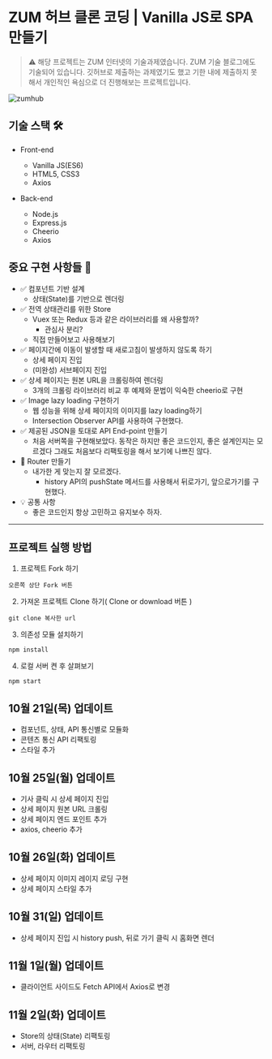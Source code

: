# ZUM 허브 클론 코딩 | Vanilla JS로 SPA 만들기

> ⚠️ 해당 프로젝트는 ZUM 인터넷의 기술과제였습니다. ZUM 기술 블로그에도 기술되어 있습니다. 깃허브로 제출하는 과제였기도 했고 기한 내에 제출하지 못해서 개인적인 욕심으로 더 진행해보는 프로젝트입니다.

![zumhub](https://user-images.githubusercontent.com/66554164/139859225-0468ea9a-b123-4432-8701-282761f9e10a.png)

## 기술 스택 🛠

- Front-end

  - Vanilla JS(ES6)
  - HTML5, CSS3
  - Axios

- Back-end
  - Node.js
  - Express.js
  - Cheerio
  - Axios

## 중요 구현 사항들 🧐

- ✅ 컴포넌트 기반 설계
  - 상태(State)를 기반으로 렌더링
- ✅ 전역 상태관리를 위한 Store
  - Vuex 또는 Redux 등과 같은 라이브러리를 왜 사용할까?
    - 관심사 분리?
  - 직접 만들어보고 사용해보기
- ✅ 페이지간에 이동이 발생할 때 새로고침이 발생하지 않도록 하기
  - 상세 페이지 진입
  - (미완성) 서브페이지 진입
- ✅ 상세 페이지는 원본 URL을 크롤링하여 렌더링
  - 3개의 크롤링 라이브러리 비교 후 예제와 문법이 익숙한 cheerio로 구현
- ✅ Image lazy loading 구현하기
  - 웹 성능을 위해 상세 페이지의 이미지를 lazy loading하기
  - Intersection Observer API를 사용하여 구현했다.
- ✅ 제공된 JSON을 토대로 API End-point 만들기
  - 처음 서버쪽을 구현해보았다. 동작은 하지만 좋은 코드인지, 좋은 설계인지는 모르겠다 그래도 처음보다 리팩토링을 해서 보기에 나쁘진 않다.
- 🔼 Router 만들기
  - 내가한 게 맞는지 잘 모르겠다.
    - history API의 pushState 메서드를 사용해서 뒤로가기, 앞으로가기를 구현했다.
- 💡 공통 사항
  - 좋은 코드인지 항상 고민하고 유지보수 하자.

---

## 프로젝트 실행 방법

1. 프로젝트 Fork 하기

```
오른쪽 상단 Fork 버튼
```

2. 가져온 프로젝트 Clone 하기( Clone or download 버튼 )

```shell
git clone 복사한 url
```

3. 의존성 모듈 설치하기

```shell
npm install
```

4. 로컬 서버 켠 후 살펴보기

```shell
npm start
```

## 10월 21일(목) 업데이트

- 컴포넌트, 상태, API 통신별로 모듈화
- 콘텐츠 통신 API 리팩토링
- 스타일 추가

## 10월 25일(월) 업데이트

- 기사 클릭 시 상세 페이지 진입
- 상세 페이지 원본 URL 크롤링
- 상세 페이지 엔드 포인트 추가
- axios, cheerio 추가

## 10월 26일(화) 업데이트

- 상세 페이지 이미지 레이지 로딩 구현
- 상세 페이지 스타일 추가

## 10월 31(일) 업데이트

- 상세 페이지 진입 시 history push, 뒤로 가기 클릭 시 홈화면 렌더

## 11월 1일(월) 업데이트

- 클라이언트 사이드도 Fetch API에서 Axios로 변경

## 11월 2일(화) 업데이트

- Store의 상태(State) 리팩토링
- 서버, 라우터 리팩토링
